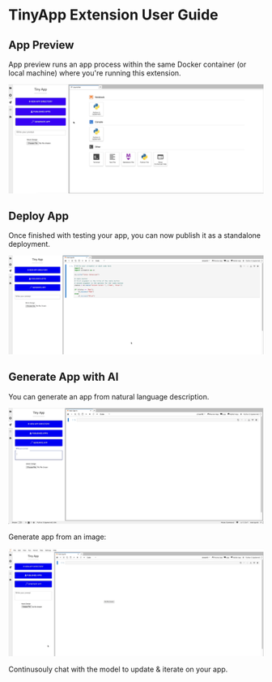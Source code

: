 # TinyApp Extension User Guide

## App Preview

App preview runs an app process within the same Docker container (or local machine) where you're running this extension.

![app preview](./assets/app-preview.gif)

## Deploy App

Once finished with testing your app, you can now publish it as a standalone deployment.

![app publish](./assets/app-publish.gif)

## Generate App with AI

You can generate an app from natural language description.

![generate app](./assets/generate-app.gif)

Generate app from an image:

![generate from image](./assets/generate-from-image.gif)

Continusouly chat with the model to update & iterate on your app.